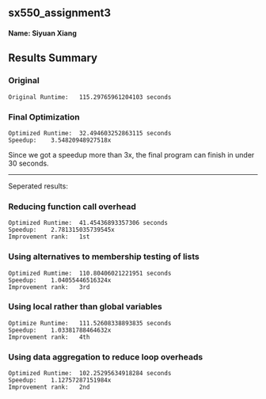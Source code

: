 ## sx550_assignment3
#### Name: Siyuan Xiang

## Results Summary
### Original
    Original Runtime:   115.29765961204103 seconds

### Final Optimization
    Optimized Runtime:  32.494603252863115 seconds
    Speedup:    3.54820948927518x

Since we got a speedup more than 3x, the final program can finish in under 30 seconds.

--------

Seperated results:
### Reducing function call overhead
    Optimized Runtime:  41.45436893357306 seconds
    Speedup:    2.781315035739545x
    Improvement rank:   1st
    
### Using alternatives to membership testing of lists
    Optimized Rumtime:  110.80406021221951 seconds
    Speedup:    1.04055446516324x
    Improvement rank:   3rd

### Using local rather than global variables

    Optimize Runtime:   111.52608338893835 seconds
    Speedup:    1.03381788464632x
    Improvement rank:   4th

### Using data aggregation to reduce loop overheads
    Optimized Runtime:  102.25295634918284 seconds
    Speedup:    1.12757287151984x
    Improvement rank:   2nd
